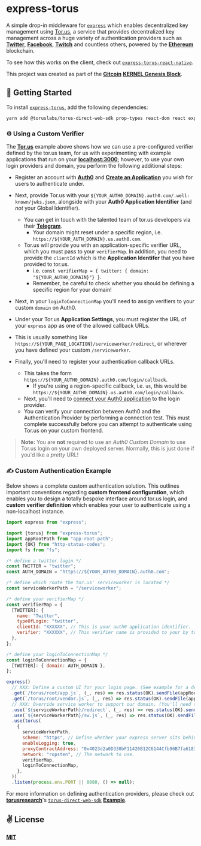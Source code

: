 # express-torus
A simple drop-in middleware for [`express`](https://github.com/expressjs/express) which enables decentralized key management using [Tor.us](https://tor.us/), a service that provides decentralized key management across a huge variety of authentication providers such as [**Twitter**](https://twitter.com/home), [**Facebook**](https://www.facebook.com/), [**Twitch**](http://twitch.com/) and countless others, powered by the [**Ethereum**](https://ethereum.org/en/) blockchain.

To see how this works on the client, check out [`express-torus-react-native`](https://github.com/cawfree/express-torus-react-native).

This project was created as part of the [**Gitcoin**](https://gitcoin.co/) [**KERNEL Genesis Block**](https://gitcoin.co/blog/announcing-kernel/).

## 🚀 Getting Started

To install [`express-torus`](https://github.com/cawfree/express-torus), add the following dependencies:

```bash
yarn add @toruslabs/torus-direct-web-sdk prop-types react-dom react express-torus type-check
```

### ⚙️ Using a Custom Verifier

The [**Tor.us**](https://tor.us) example above shows how we can use a pre-configured verifier defined by the tor.us team, for us with experimenting with example applications that run on your [**localhost:3000**](http://localhost:3000); however, to use your own login providers and domain, you perform the following additional steps:

  - Register an account with [**Auth0**](https://auth0.com/) and [**Create an Application**](https://auth0.com/docs/get-started) you wish for users to authenticate under.
  - Next, provide Tor.us with your `${YOUR_AUTH0_DOMAIN}.auth0.com/.well-known/jwks.json`, alongside with your **Auth0 Application Identifier** (and _not_ your Global Identifier).
    - You can get in touch with the talented team of tor.us developers via their [**Telegram**](https://t.me/TorusLabs).
      - Your domain might reset under a specific region, i.e. `https://${YOUR_AUTH_DOMAIN}.us.auth0.com`.
    - Tor.us will provide you with an application-specific verifier URL, which you must pass to your `verifierMap`. In addition, you need to provide the `clientId` which is the **Application Identifer** that you have provided to tor.us.
      - i.e. `const verifierMap = { twitter: { domain: "${YOUR_AUTH0_DOMAIN}"} }`.
      - Remember, be careful to check whether you should be defining a specific region for your domain!
  - Next, in your `loginToConnectionMap` you'll need to assign verifiers to your custom `domain` on Auth0.
    
  - Under your Tor.us **Application Settings**, you must register the URL of your `express` app as one of the allowed callback URLs.
   - This is usually something like `https://${YOUR_PAGE_LOCATION}/serviceworker/redirect`, or wherever you have defined your custom `/serviceworker`.
  - Finally, you'll need to register your authentication callback URLs.
    - This takes the form `https://${YOUR_AUTH0_DOMAIN}.auth0.com/login/callback`.
      - If you're using a region-specific callback, i.e. `us`, this would be `https://${YOUR_AUTH0_DOMAIN}.us.auth0.com/login/callback`.
    - Next, you'll need to [connect your Auth0 application](https://auth0.com/docs/connections) to the login provider.
    - You can verify your connection between Auth0 and the Authentication Provider by performing a connection test. This must complete successfully before you can attempt to authenticate using Tor.us on your custom frontend.

> **Note:** You are **not** required to use an _Auth0 Custom Domain_ to use Tor.us login on your own deployed server. 
> Normally, this is just done if you'd like a _pretty_ URL!

### ✍️ Custom Authentication Example

Below shows a complete custom authentication solution. This outlines important conventions regarding **custom frontend configuration**, which enables you to design a totally bespoke interface around tor.us login, and **custom verifier definition** which enables your user to authenticate using a non-localhost instance.

```javascript
import express from "express";

import {torus} from "express-torus";
import appRootPath from "app-root-path";
import {OK} from "http-status-codes";
import fs from "fs";

/* define a twitter login */
const TWITTER = "twitter";
const AUTH_DOMAIN = "https://${YOUR_AUTH0_DOMAIN}.auth0.com";

/* define which route the tor.us' serviceworker is located */
const serviceWorkerPath = "/serviceworker";

/* define your verifierMap */
const verifierMap = {
  [TWITTER]: {
    name: "Twitter",
    typeOfLogin: "twitter",
    clientId: "XXXXXX", // This is your auth0 application identifier.
    verifier: "XXXXXX", // This verifier name is provided to your by tor.us.
  },
};

/* define your loginToConnectionMap */
const loginToConnectionMap = {
  [TWITTER]: { domain: AUTH_DOMAIN },
};

express()
  // XXX: Define a custom UI for your login page. (See example for a demonstration!)
  .get(`/torus/root/app.js`, (_, res) => res.status(OK).sendFile(appRootPath + '/public/torus-app.js'))
  .get(`/torus/root/vendor.js`, (_, res) => res.status(OK).sendFile(appRootPath + '/public/torus-vendor.js'))
  // XXX: Override service worker to support our domain. (You'll need to clone equivalent files in the project and manually correct the redirect URLs).
  .use(`${serviceWorkerPath}/redirect`, (_, res) => res.status(OK).sendFile(appRootPath + '/public/redirect.html'))
  .use(`${serviceWorkerPath}/sw.js`, (_, res) => res.status(OK).sendFile(appRootPath + '/public/sw.js'))
  .use(torus(
    {
      serviceWorkerPath,
      scheme: "https", // Define whether your express server sits behind https protocol.
      enableLogging: true,
      proxyContractAddress: "0x4023d2a0D330bF11426B12C6144Cfb96B7fa6183", // Details for the test net. (This is the location of tor.us' contract).
      network: "ropsten", // The network to use.
      verifierMap,
      loginToConnectionMap,
    },
  ))
  .listen(process.env.PORT || 8080, () => null);
  ```
  
 For more information on defining authentication providers, please check out [**torusresearch**](https://github.com/torusresearch)'s [`torus-direct-web-sdk`](https://github.com/torusresearch/torus-direct-web-sdk) [**Example**](https://github.com/torusresearch/torus-direct-web-sdk/blob/26ad6a9d3ff10c935a202b93539c94de3978a5b4/examples/vue-app/src/App.vue#L42).
    
## ✌️ License
[**MIT**](./LICENSE)
